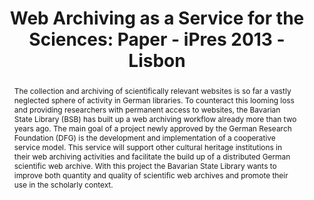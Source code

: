 ---
abstract: The collection and archiving of scientifically relevant websites is so far
  a vastly neglected sphere of activity in German libraries. To counteract this looming
  loss and providing researchers with permanent access to websites, the Bavarian State
  Library (BSB) has built up a web archiving workflow already more than two years
  ago. The main goal of a project newly approved by the German Research Foundation
  (DFG) is the development and implementation of a cooperative service model. This
  service will support other cultural heritage institutions in their web archiving
  activities and facilitate the build up of a distributed German scientific web archive.
  With this project the Bavarian State Library wants to improve both quantity and
  quality of scientific web archives and promote their use in the scholarly context.
creators:
- Kugler, Anna
- Beinert, Tobias
- Schoger, Astrid
date: null
document_url: https://services.phaidra.univie.ac.at/api/object/o:378095/download
grand_parent: iPRES
institutions: []
keywords:
- digital preservation
- web archiving
- web harvesting
- bavarian state library
- lisbon
landing_page_url: https://phaidra.univie.ac.at/o:378095
language: eng
layout: publication
license: CC BY-SA 2.0 AT
notes_url: null
parent: iPRES 2013
presentation_url: null
size: 241805
source_name: iPRES
title: 'Web Archiving as a Service for the Sciences: Paper - iPres 2013 - Lisbon'
type: paper
year: 2013
---